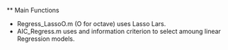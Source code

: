 ** Main Functions

* Regress_LassoO.m (O for octave) uses Lasso Lars.
* AIC_Regress.m uses and information criterion to select amoung linear Regression models.
